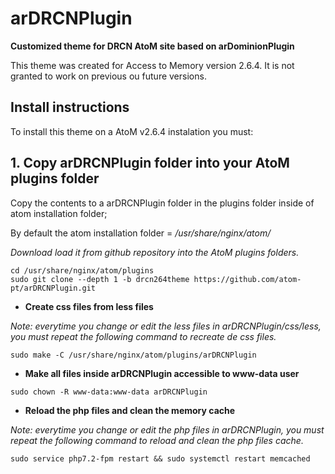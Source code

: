# arDRCNPlugin
__Customized theme for DRCN AtoM site based on arDominionPlugin__

This theme was created for Access to Memory version 2.6.4. It is not granted to work on previous ou future versions.

## Install instructions

To install this theme on a AtoM v2.6.4 instalation you must:

## 1. Copy arDRCNPlugin folder into your AtoM plugins folder

Copy the contents to a arDRCNPlugin folder in the plugins folder inside of atom installation folder;

By default the atom installation folder = _/usr/share/nginx/atom/_

_Download load it from github repository into the AtoM plugins folders._
```
cd /usr/share/nginx/atom/plugins
sudo git clone --depth 1 -b drcn264theme https://github.com/atom-pt/arDRCNPlugin.git
```
* __Create css files from less files__

_Note: everytime you change or edit the less files in arDRCNPlugin/css/less, you must repeat the following command to recreate de css files._

```
sudo make -C /usr/share/nginx/atom/plugins/arDRCNPlugin
```
* __Make all files inside arDRCNPlugin accessible to www-data user__
```
sudo chown -R www-data:www-data arDRCNPlugin
```
* __Reload the php files and clean the memory cache__

_Note: everytime you change or edit the php files in arDRCNPlugin, you must repeat the following command to reload and clean the php files cache._

```
sudo service php7.2-fpm restart && sudo systemctl restart memcached
```

